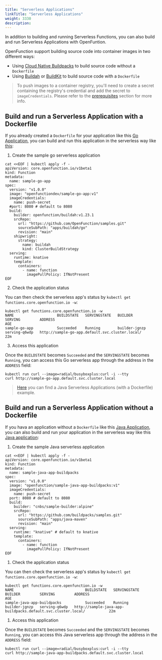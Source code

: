 ```yaml
---
title: "Serverless Applications"
linkTitle: "Serverless Applications"
weight: 3330
description: 
---
```

In addition to building and running Serverless Functions, you can also build and run Serverless Applications with OpenFuntion. 

OpenFunction support building source code into container images in two different ways: 
- Using [Cloud Native Buildpacks](https://buildpacks.io/) to build source code without a `Dockerfile`
- Using [Buildah](https://buildah.io/) or [BuildKit](https://github.com/moby/buildkit) to build source code with a `Dockerfile`

> To push images to a container registry, you'll need to create a secret containing the registry's credential and add the secret to `imageCredentials`.
> Please refer to the [prerequisites](../../getting-started/Quickstarts/prerequisites) section for more info.

## Build and run a Serverless Application with a Dockerfile

If you already created a `Dockerfile` for your application like this [Go Application](https://github.com/OpenFunction/samples/tree/main/apps/buildah/go), you can build and run this application in the serverless way like [this](https://github.com/OpenFunction/samples/blob/main/apps/buildah/go/sample-go-app.yaml):

1. Create the sample go serverless application

```shell
cat <<EOF | kubectl apply -f -
apiVersion: core.openfunction.io/v1beta1
kind: Function
metadata:
  name: sample-go-app
spec:
  version: "v1.0.0"
  image: "openfunctiondev/sample-go-app:v1"
  imageCredentials:
    name: push-secret
  #port: 8080 # default to 8080
  build:
    builder: openfunction/buildah:v1.23.1
    srcRepo:
      url: "https://github.com/OpenFunction/samples.git"
      sourceSubPath: "apps/buildah/go"
      revision: "main"
    shipwright:
      strategy:
        name: buildah
        kind: ClusterBuildStrategy
  serving:
    runtime: knative
    template:
      containers:
        - name: function
          imagePullPolicy: IfNotPresent
EOF
```

2. Check the application status

You can then check the serverless app's status by `kubectl get functions.core.openfunction.io -w`:

```shell
kubectl get functions.core.openfunction.io -w
NAME                    BUILDSTATE   SERVINGSTATE   BUILDER         SERVING         ADDRESS                                                   AGE
sample-go-app           Succeeded    Running        builder-jgnzp   serving-q6wdp   http://sample-go-app.default.svc.cluster.local/           22m
```

3. Access this application

Once the `BUILDSTATE` becomes `Succeeded` and the `SERVINGSTATE` becomes `Running`, you can access this Go serverless app through the address in the `ADDRESS` field: 

```shell
kubectl run curl --image=radial/busyboxplus:curl -i --tty
curl http://sample-go-app.default.svc.cluster.local
```

> [Here](https://github.com/OpenFunction/samples/tree/main/apps/buildah/java) you can find a Java Serverless Applications (with a Dockerfile) example.

## Build and run a Serverless Application without a Dockerfile

If you hava an application without a `Dockerfile` like this [Java Application](https://github.com/buildpacks/samples/tree/main/apps/java-maven), you can also build and run your application in the serverless way like this [Java application](https://github.com/OpenFunction/samples/tree/main/apps/buildpacks/java):

1. Create the sample Java serverless application

```shell
cat <<EOF | kubectl apply -f -
apiVersion: core.openfunction.io/v1beta1
kind: Function
metadata:
  name: sample-java-app-buildpacks
spec:
  version: "v1.0.0"
  image: "openfunction/sample-java-app-buildpacks:v1"
  imageCredentials:
    name: push-secret
  port: 8080 # default to 8080
  build:
    builder: "cnbs/sample-builder:alpine"
    srcRepo:
      url: "https://github.com/buildpacks/samples.git"
      sourceSubPath: "apps/java-maven"
      revision: "main"
  serving:
    runtime: "knative" # default to knative
    template:
      containers:
        - name: function
          imagePullPolicy: IfNotPresent
EOF
```

1. Check the application status

You can then check the serverless app's status by `kubectl get functions.core.openfunction.io -w`:

```shell
kubectl get functions.core.openfunction.io -w
NAME                                 BUILDSTATE   SERVINGSTATE   BUILDER         SERVING         ADDRESS                                                                AGE
sample-java-app-buildpacks           Succeeded    Running        builder-jgnzp   serving-q6wdp   http://sample-java-app-buildpacks.default.svc.cluster.local/           22m
```

1. Access this application

Once the `BUILDSTATE` becomes `Succeeded` and the `SERVINGSTATE` becomes `Running`, you can access this Java serverless app through the address in the `ADDRESS` field: 

```shell
kubectl run curl --image=radial/busyboxplus:curl -i --tty
curl http://sample-java-app-buildpacks.default.svc.cluster.local
```